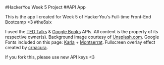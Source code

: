 #HackerYou Week 5 Project
##API App

This is the app I created for Week 5 of HackerYou's Full-time Front-End Bootcamp <3 #the6six


I used the [TED Talks](http://developer.ted.com/css/) &amp; [Google Books](https://developers.google.com/) APIs. All content is the property of its respective owner(s). Background image courtesy of [Unsplash.com](https://unsplash.com/). Google Fonts included on this page: [Karla](https://www.google.com/fonts/specimen/Karla) + [Montserrat](https://www.google.com/fonts/specimen/Montserrat). Fullscreen overlay effect created by [crnacura](http://tympanus.net/codrops/2014/02/06/fullscreen-overlay-effects/).


If you fork this, please use new API keys <3